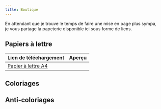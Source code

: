```yaml
---
title: Boutique
---
```

En attendant que je trouve le temps de faire une mise en page plus sympa, je vous partage la papeterie disponible ici sous forme de liens.

## Papiers à lettre

| Lien de téléchargement| Aperçu |
|---------------------------|:-----------:|
| [Papier à lettre A4](https://la-papeterie-libre.fr/public/papiers-a-lettre/la-papeterie-libre-001_papier-a-lettre-A4.pdf) |   | 

## Coloriages

## Anti-coloriages
